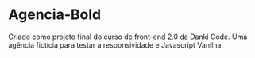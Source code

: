 # Agencia-Bold
Criado como projeto final do curso de front-end 2.0 da Danki Code. Uma agência fictícia para testar a responsividade e Javascript Vanilha.